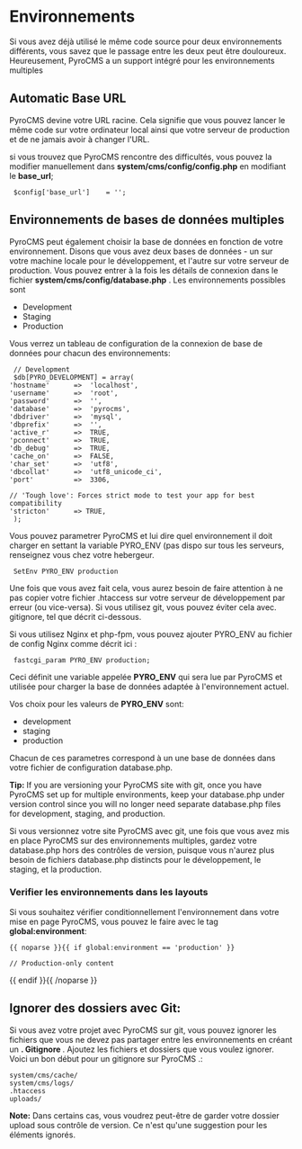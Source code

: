# Environnements

Si vous avez déjà utilisé le même code source pour deux environnements différents, vous savez que le passage entre les deux peut être douloureux. Heureusement, PyroCMS a un support intégré pour les environnements multiples

## Automatic Base URL

PyroCMS devine votre URL racine. Cela signifie que vous pouvez lancer le même code sur votre ordinateur local ainsi que votre serveur de production et de ne jamais avoir à changer l'URL.

si vous trouvez que PyroCMS rencontre des difficultés, vous pouvez la modifier manuellement dans **system/cms/config/config.php** en modifiant le **base_url**;

     $config['base_url']	= '';

## Environnements de bases de données multiples

PyroCMS peut également choisir la base de données en fonction de votre environnement. Disons que vous avez deux bases de données - un sur votre machine locale pour le développement, et l'autre sur votre serveur de production. Vous pouvez entrer à la fois les détails de connexion dans le  fichier **system/cms/config/database.php** . Les environnements possibles sont 

* Development
* Staging
* Production

Vous verrez un tableau de configuration de la connexion de base de données pour chacun des environnements:

     // Development
     $db[PYRO_DEVELOPMENT] = array(
	'hostname'		=> 	'localhost',
	'username'		=> 	'root',
	'password'		=> 	'',
	'database'		=> 	'pyrocms',
	'dbdriver' 		=> 	'mysql',
	'dbprefix' 		=>	'',
	'active_r' 		=>	TRUE,
	'pconnect' 		=>	TRUE,
	'db_debug' 		=>	TRUE,
	'cache_on' 		=>	FALSE,
	'char_set' 		=>	'utf8',
	'dbcollat' 		=>	'utf8_unicode_ci',
	'port' 	 		=>	3306,

	// 'Tough love': Forces strict mode to test your app for best compatibility
	'stricton' 		=> TRUE,
     );

Vous pouvez parametrer PyroCMS et lui dire quel environnement il doit charger en settant la variable PYRO_ENV (pas dispo sur tous les serveurs, renseignez vous chez votre hebergeur.

     SetEnv PYRO_ENV production

Une fois que vous avez fait cela, vous aurez besoin de faire attention à ne pas copier votre fichier .htaccess sur votre serveur de développement par erreur (ou vice-versa). Si vous utilisez
git, vous pouvez éviter cela avec. gitignore, tel que décrit ci-dessous.


Si vous utilisez Nginx et php-fpm, vous pouvez ajouter PYRO_ENV au fichier de config Nginx comme décrit ici :

     fastcgi_param PYRO_ENV production;

Ceci définit une variable appelée **PYRO_ENV** qui sera lue par PyroCMS et utilisée pour charger la base de données adaptée à l'environnement actuel.

Vos choix pour les valeurs de **PYRO_ENV** sont:

* development
* staging
* production

Chacun de ces parametres correspond à un une base de données dans votre fichier de configuration database.php.

<div class="tip"><strong>Tip:</strong> If you are versioning your PyroCMS site with git, once you have PyroCMS set up for multiple environments, keep your database.php under version control since you will no longer need separate database.php files for development, staging, and production.</div>

Si vous versionnez votre site PyroCMS avec git, une fois que vous avez mis en place PyroCMS sur des environnements multiples, gardez votre database.php hors des contrôles de version, puisque vous n'aurez plus besoin de fichiers database.php distincts pour le développement, le staging, et la production.

### Verifier les environnements dans les layouts

Si vous souhaitez vérifier conditionnellement l'environnement dans votre mise en page PyroCMS, vous pouvez le faire avec le tag **global:environment**:

	{{ noparse }}{{ if global:environment == 'production' }}
	
	// Production-only content
	
{{ endif }}{{ /noparse }}

## Ignorer des dossiers avec Git:

Si vous avez votre projet avec PyroCMS sur git, vous pouvez ignorer les fichiers que vous ne devez pas partager entre les environnements en créant un <strong>. Gitignore </strong>. Ajoutez les fichiers et dossiers que vous voulez ignorer. Voici un bon début pour un gitignore sur PyroCMS .:


    system/cms/cache/
    system/cms/logs/
    .htaccess
    uploads/

<div class="tip"><strong>Note:</strong> Dans certains cas, vous voudrez peut-être de garder votre dossier upload sous contrôle de version. Ce n'est qu'une suggestion pour les éléments ignorés.</div>
